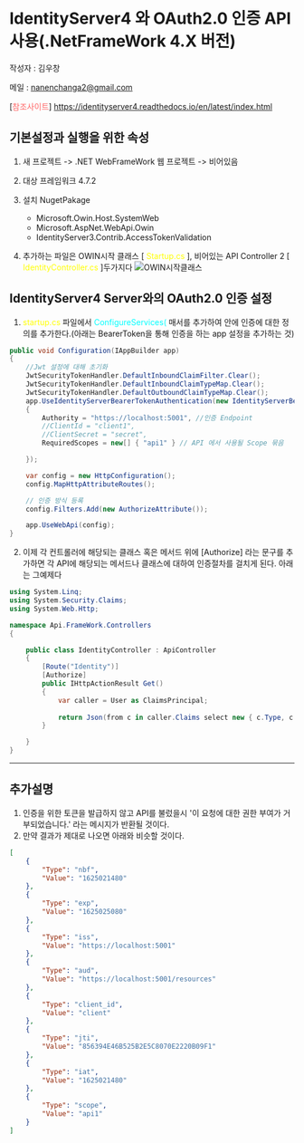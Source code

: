 # IdentityServer4 와 OAuth2.0 인증 API 사용(.NetFrameWork 4.X 버전)
작성자 : 김우창

메일 : nanenchanga2@gmail.com

[<span style="color:rgb(255, 100, 100)">참조사이트</span>] https://identityserver4.readthedocs.io/en/latest/index.html

## 기본설정과 실행을 위한 속성
1. 새 프로젝트 -> .NET WebFrameWork 웹 프로젝트 -> 비어있음
2. 대상 프레임워크 4.7.2 
3. 설치 NugetPakage
    
    * Microsoft.Owin.Host.SystemWeb
    * Microsoft.AspNet.WebApi.Owin
    * IdentityServer3.Contrib.AccessTokenValidation

4. 추가하는 파일은 OWIN시작 클래스 [ <span style="color:rgb(255,255,0)">Startup.cs</span> ], 비어있는 API Controller 2 [ <span style="color:rgb(255,255,0)">IdentityController.cs</span> ]두가지다
![OWIN시작클래스](https://user-images.githubusercontent.com/39551265/123902756-5ba1de00-d9a8-11eb-8295-91d9f3647544.JPG)


## IdentityServer4 Server와의 OAuth2.0 인증 설정
1. <span style="color:rgb(255,2555,0)">startup.cs</span> 파일에서 <span style="color:rgb(0,2555,255)">ConfigureServices(</span> 매서를 추가하여 안에 인증에 대한 정의를 추가한다.(아래는 BearerToken을 통해 인증을 하는 app 설정을 추가하는 것)
```csharp
public void Configuration(IAppBuilder app)
{
    //Jwt 설정에 대해 초기화
    JwtSecurityTokenHandler.DefaultInboundClaimFilter.Clear();
    JwtSecurityTokenHandler.DefaultInboundClaimTypeMap.Clear();
    JwtSecurityTokenHandler.DefaultOutboundClaimTypeMap.Clear();
    app.UseIdentityServerBearerTokenAuthentication(new IdentityServerBearerTokenAuthenticationOptions()
    {
        Authority = "https://localhost:5001", //인증 Endpoint
        //ClientId = "client1",
        //ClientSecret = "secret",
        RequiredScopes = new[] { "api1" } // API 에서 사용될 Scope 묶음

    });

    var config = new HttpConfiguration();
    config.MapHttpAttributeRoutes();

    // 인증 방식 등록
    config.Filters.Add(new AuthorizeAttribute());

    app.UseWebApi(config);
}
```
2. 이제 각 컨트롤러에 해당되는 클래스 혹은 메서드 위에 [Authorize] 라는 문구를 추가하면 각 API에 해당되는 메서드나 클래스에 대하여 인증절차를 걸치게 된다. 아래는 그예제다
```csharp
using System.Linq;
using System.Security.Claims;
using System.Web.Http;

namespace Api.FrameWork.Controllers
{

    public class IdentityController : ApiController
    {
        [Route("Identity")]
        [Authorize]
        public IHttpActionResult Get()
        {
            var caller = User as ClaimsPrincipal;
            
            return Json(from c in caller.Claims select new { c.Type, c.Value });
        }

    }
}
```

___

## 추가설명 

1. 인증을 위한 토큰을 발급하지 않고 API를 불렀을시 '이 요청에 대한 권한 부여가 거부되었습니다.' 라는 메시지가 반환될 것이다.
2. 만약 결과가 제대로 나오면 아래와 비슷할 것이다.
```json
[
    {
        "Type": "nbf",
        "Value": "1625021480"
    },
    {
        "Type": "exp",
        "Value": "1625025080"
    },
    {
        "Type": "iss",
        "Value": "https://localhost:5001"
    },
    {
        "Type": "aud",
        "Value": "https://localhost:5001/resources"
    },
    {
        "Type": "client_id",
        "Value": "client"
    },
    {
        "Type": "jti",
        "Value": "856394E46B525B2E5C8070E2220B09F1"
    },
    {
        "Type": "iat",
        "Value": "1625021480"
    },
    {
        "Type": "scope",
        "Value": "api1"
    }
]
```